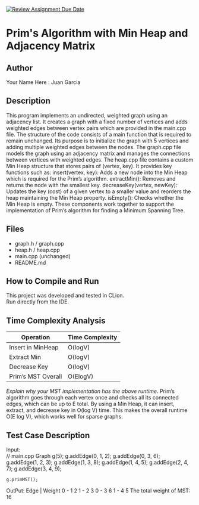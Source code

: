 [![Review Assignment Due Date](https://classroom.github.com/assets/deadline-readme-button-22041afd0340ce965d47ae6ef1cefeee28c7c493a6346c4f15d667ab976d596c.svg)](https://classroom.github.com/a/K_t6ffJX)
# Prim's Algorithm with Min Heap and Adjacency Matrix

## Author
Your Name Here : Juan Garcia 

## Description
This program implements an undirected, weighted graph using an adjacency list. 
It creates a graph with a fixed number of vertices and adds weighted edges between vertex 
pairs which are provided in the main.cpp file. The structure of the code consists of a 
main function that is required to remain unchanged. Its purpose is 
to initialize the graph with 5 vertices and adding multiple weighted edges between the nodes.
The graph.cpp file models the graph using an adjacency matrix and manages the connections 
between vertices with weighted edges. The heap.cpp file contains a custom Min Heap structure 
that stores pairs of (vertex, key). It provides key functions such as: insert(vertex, key): 
Adds a new node into the Min Heap which is required for the Prim’s algorithm. extractMin(): 
Removes and returns the node with the smallest key. decreaseKey(vertex, newKey): 
Updates the key (cost) of a given vertex to a smaller value and reorders the heap maintaining the 
Min Heap property. isEmpty(): Checks whether the Min Heap is empty. These components work 
together to support the implementation of Prim’s algorithm for finding a Minimum Spanning Tree.


## Files
- graph.h / graph.cpp
- heap.h / heap.cpp
- main.cpp (unchanged)
- README.md

## How to Compile and Run
This project was developed and tested in CLion.  
Run directly from the IDE.

## Time Complexity Analysis

| Operation            | Time Complexity |
|----------------------|---------|
| Insert in MinHeap    | O(logV) |
| Extract Min          | O(logV) |
| Decrease Key         | O(logV) |
| Prim’s MST Overall   | O(ElogV)|

_Explain why your MST implementation has the above runtime._
Prim’s algorithm goes through each vertex once and checks all its connected edges,
which can be up to E total. By using a Min Heap, it can insert, extract,
and decrease key in O(log V) time. This makes the overall runtime O(E log V), 
which works well for sparse graphs.

## Test Case Description

Input:  
// main.cpp
Graph g(5);
g.addEdge(0, 1, 2);
g.addEdge(0, 3, 6);
g.addEdge(1, 2, 3);
g.addEdge(1, 3, 8);
g.addEdge(1, 4, 5);
g.addEdge(2, 4, 7);
g.addEdge(3, 4, 9);

    g.primMST();

OutPut:
Edge |  Weight
0 - 1   2
1 - 2   3
0 - 3   6
1 - 4   5
The total weight of MST: 16





